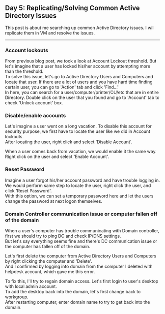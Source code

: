 ## Day 5: Replicating/Solving Common Active Directory Issues

This post is about me searching up common Active Directory issues. I will replicate them in VM and resolve the issues.

---

### Account lockouts

From previous blog post, we took a look at Account Lockout threshold. But let's imagine that a user has locked his/her account by attempting more than the threshold. <br/>
To solve this issue, let's go to Active Directory Users and Computers and locate that user. If there are a lot of users and you have hard time finding certain user, you can go to 'Action' tab and click 'Find...' <br/>
In here, you can search for a user/computer/printer/OU/etc that are in entire Directory. Double click on the user that you found and go to 'Account' tab to check 'Unlock account' box.

### Disable/enable accounts

Let's imagine a user went on a long vacation. To disable this account for security purpose, we first have to locate the user like we did in Account lockouts. <br/>
After locating the user, right click and select 'Disable Account'.

When a user comes back from vacation, we would enable it the same way. Right click on the user and select 'Enable Account'.

### Reset Password

Imagine a user forgot his/her account password and have trouble logging in. We would perform same step to locate the user, right click the user, and click 'Reset Password'. <br/>
With this option, we can set a temporary password here and let the users change the password at next logon themselves.

### Domain Controller communication issue or computer fallen off of the domain

When a user's computer has trouble communicating with Domain controller, first we should try to ping DC and check IP/DNS settings. <br/>
But let's say everything seems fine and there's DC communication issue or the computer has fallen off of the domain. 

Let's first delete the computer from Active Directory Users and Computers by right clicking the computer and 'Delete'. <br/>
And I confirmed by logging into domain from the computer I deleted with helpdesk account, which gave me this error.

To fix this, I'll try to regain domain access. Let's first login to user's desktop with local admin account. <br/>
To add the desktop back into the domain, let's first change back to workgroup. <br/>
After restarting computer, enter domain name to try to get back into the domain.
